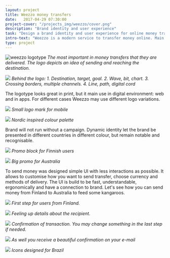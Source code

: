 ```yaml
---
layout: project
title: Weezzo money transfers
date:   2017-04-29 07:30:00
project-cover: "/projects_img/weezzo/cover.png"
description: "Brand identity and user experience"
task: "Design a brand identity and user experience for online money transfers."
intro-text: "Weezzo is a modern service to transfer money online. Main advantages are speed and different ways how you can send and receive money. For example, you may make a bank transfer that can be received in another country by cash delivered to your doorstep. Besides digital identity, I have been working on user interfaces and user experience for sending money for the web and mobile pages."
type: project
---
```


<span class="logo">![weezzo logotype](/projects_img/weezzo/logo.svg)</span>
<span class="p-center">*The most important in money transfers that they are delivered. The logo depicts an idea of sending and reaching the destination.*</span>


<span class="p800">![](/projects_img/weezzo/behind_brand.png)</span>
<span class="p-center">*Behind the logo: 1. Destination,
target, goal. 	2. Wave, bit, chart. 	3. Crossing borders, multiple channels. 	4. Line, path, digital cord*</span>

<span class="p-text">The logotype looks great in print, but it main use in digital environment: web and in apps. For different cases Weezzo may use different logo variations.<span>

<span class="p800">![](/projects_img/weezzo/phone.png)</span>
<span class="p-center">*Small logo mark for mobile*</span>

<span class="p800">![](/projects_img/weezzo/colour.png)</span>
<span class="p-center">*Nordic inspired colour palette*</span>

<span class="p-text">Brand will not run without a campaign. Dynamic identity let the brand be presented in different countries in different colour, but remain notable and recognisable.<span>

<span class="p800">![](/projects_img/weezzo/ad.png)</span>
<span class="p-center">*Promo block for Finnish users*</span>

<span class="p800">![](/projects_img/weezzo/big_ad.png)</span>
<span class="p-center">*Big promo for Australia*</span>

<span class="p-text">To send money was designed simple UI with less interactions as possible. It allows to customise how you want to send transfer, choose currency and methods of delivery. The UI is build to be fast, understandable, ergonomically and have a connection to brand. Let's see how you can send money from Finland to Australia to feed some kangaroos.<span>

<span class="p800 pshadow">![](/projects_img/weezzo/Starting_screen.png)</span>
<span class="p-center">*First step for users from Finland.*</span>

<span class="p800 pshadow">![](/projects_img/weezzo/details.png)</span>
<span class="p-center">*Feeling up details about the recipient.*</span>

<span class="p800 pshadow">![](/projects_img/weezzo/last.png)</span>
<span class="p-center">*Confirmation of transaction. You may change something in the last step if needed.*</span>

<span class="p500">![](/projects_img/weezzo/e-mail.png)</span>
<span class="p-center">*As well you receive a beautiful confirmation on your e-mail*</span>

<span class="p400">![](/projects_img/weezzo/financial-icons.png)</span>
<span class="p-center">*Icons designed for Brazil*</span>


